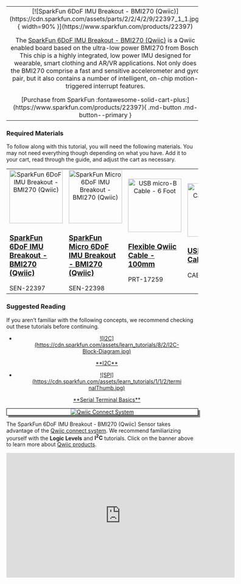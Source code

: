 <link rel="stylesheet" href="https://cdnjs.cloudflare.com/ajax/libs/font-awesome/4.7.0/css/font-awesome.min.css">

<div class="grid.cards.desc" markdown>

<table class="pdf" style="border-style:none;" markdown="1">
<tbody markdown="1">
<tr markdown="1">
<td align="center" width="35%" markdown="block">
[![SparkFun 6DoF IMU Breakout - BMI270 (Qwiic)](https://cdn.sparkfun.com/assets/parts/2/2/4/2/9/22397_1_1.jpg){ width=90% }](https://www.sparkfun.com/products/22397)


The [SparkFun 6DoF IMU Breakout - BMI270 (Qwiic)](https://www.sparkfun.com/products/22397) is a Qwiic enabled board based on the ultra-low power BMI270 from Bosch. This chip is a highly integrated, low power IMU designed for wearable, smart clothing and AR/VR applications. Not only does the BMI270 comprise a fast and sensitive accelerometer and gyro pair, but it also contains a number of intelligent, on-chip motion-triggered interrupt features.  

<center>
[Purchase from SparkFun :fontawesome-solid-cart-plus:](https://www.sparkfun.com/products/22397){ .md-button .md-button--primary }
</center>
</td>
<td align="center" width="35%" markdown="block">
[![SparkFun Micro 6DoF IMU Breakout - BMI270 (Qwiic)](https://cdn.sparkfun.com/assets/parts/2/2/4/3/0/22398_1_1.jpg){ width=90% }](https://www.sparkfun.com/products/22398)

The [SparkFun Micro 6DoF IMU Breakout - BMI270 (Qwiic)](https://www.sparkfun.com/products/22398) is the 1x1's mini-me, containing most of it's elder sibling's functionality in a tiny little package. 

<center>
[Purchase from SparkFun :fontawesome-solid-cart-plus:](https://www.sparkfun.com/products/22398){ .md-button .md-button--primary }
</center>
</td>
</tr>
</tbody>
</table>
</div class>


### Required Materials

To follow along with this tutorial, you will need the following materials. You may not need everything though depending on what you have. Add it to your cart, read through the guide, and adjust the cart as necessary.

<table style="border-style:none">
    <tr>
        <td>
            <a href="https://www.sparkfun.com/products/22397">
                <center><img src="https://cdn.sparkfun.com/assets/parts/2/2/4/2/9/22397_1_1.jpg" style="width:140px; height:140px; object-fit:contain;" alt="SparkFun 6DoF IMU Breakout - BMI270 (Qwiic)"></center>
                <h3 class="title">SparkFun 6DoF IMU Breakout - BMI270 (Qwiic)</h3>
            </a>
            SEN-22397
        </td>
        <td>
            <a href="https://www.sparkfun.com/products/22398">
                <center><img src="https://cdn.sparkfun.com/assets/parts/2/2/4/3/0/22398_1_1.jpg" style="width:140px; height:140px; object-fit:contain;" alt="SparkFun Micro 6DoF IMU Breakout - BMI270 (Qwiic)"></center>
                <h3 class="title">SparkFun Micro 6DoF IMU Breakout - BMI270 (Qwiic)</h3>
            </a>
            SEN-22398
        </td>
        <td>
            <a href=" https://www.sparkfun.com/products/17259">
                <center><img src="https://cdn.sparkfun.com/r/455-455/assets/parts/1/6/2/4/6/17259-Flexible_Qwiic_Cable_-_100mm-01.jpg" style="width:140px; height:140px; object-fit:contain;" alt="USB micro-B Cable - 6 Foot" height="140"></center>
                <h3 class="title">Flexible Qwiic Cable - 100mm</h3>
            </a>
            PRT-17259
        </td>
        <td>
            <a href="https://www.sparkfun.com/products/10215">
                <center><img src="https://cdn.sparkfun.com/r/455-455/assets/parts/4/5/5/8/10215-01.jpg" style="width:140px; height:140px; object-fit:contain;" alt="USB micro-B Cable - 6 Foot" >
                </center>
                <h3 class="title">USB micro-B Cable - 6 Foot</h3>
            </a>
            CAB-10215
        </td>
        <td>
            <a href="https://www.sparkfun.com/products/15663">
                <center><img src="https://cdn.sparkfun.com/assets/parts/1/4/2/4/1/15663-SparkFun_Thing_Plus_-_ESP32_WROOM-01.jpg" style="width:140px; height:140px; object-fit:contain;" alt="SparkFun ESP32 Thing Plus" >
                </center>
                <h3 class="title">SparkFun ESP32 Thing Plus</h3>
            </a>
            DEV-15663
        </td>
    </tr>
</table>

### Suggested Reading

If you aren’t familiar with the following concepts, we recommend checking out these tutorials before continuing.

<div class="grid cards hide col-4" markdown align="center">

-   <a href="https://learn.sparkfun.com/tutorials/82">
    <figure markdown>
    ![I2C](https://cdn.sparkfun.com/assets/learn_tutorials/8/2/I2C-Block-Diagram.jpg)
    </figure>
    </a>
    <a href="https://learn.sparkfun.com/tutorials/82">**I2C**
    </a>

-   <a href="https://learn.sparkfun.com/tutorials/terminal-basics">
    <figure markdown>
    ![SPI](https://cdn.sparkfun.com/assets/learn_tutorials/1/1/2/terminalThumb.jpg)
    </figure>
    </a>
    <a href="https://learn.sparkfun.com/tutorials/terminal-basics">**Serial Terminal Basics**
    </a>
</div>

<center>
<div align="center">
    <div style="top:5px;left:5px;background-color:Gray;position:relative">
        <div style="top:-5px;left:-5px;background-color:#ffffff;position:relative;border:1px solid black;">
            <a href="https://www.sparkfun.com/qwiic"><img src="https://cdn.sparkfun.com/assets/custom_pages/2/7/2/qwiic-logo.png" alt="Qwiic Connect System" title="Qwiic Connect System"></a>
        </div>
    </div>
</div>
</center>

The SparkFun 6DoF IMU Breakout - BMI270 (Qwiic) Sensor takes advantage of the [Qwiic connect system](https://www.sparkfun.com/qwiic). We recommend familiarizing yourself with the **Logic Levels** and **I<sup>2</sup>C** tutorials.  Click on the banner above to learn more about [Qwiic products](https://www.sparkfun.com/qwiic).

<center>
    <iframe width="600" height="327" src="https://www.youtube.com/embed/x0RDEHqFIF8" title="SparkFun's Qwiic Connect System" frameborder="0" allow="accelerometer; autoplay; clipboard-write; encrypted-media; gyroscope; picture-in-picture" allowfullscreen></iframe>
</center>
